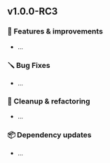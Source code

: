 ## v1.0.0-RC3


### 🚀 Features & improvements

- ...

### 🪛 Bug Fixes

- ...

### 🧽 Cleanup & refactoring

- ...

### 📦 Dependency updates

- ...